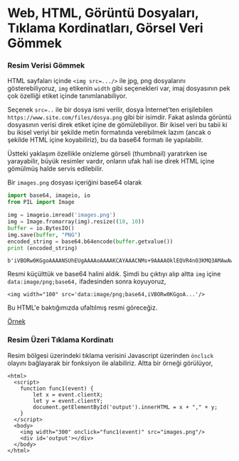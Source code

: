 # Web, HTML, Görüntü Dosyaları, Tıklama Kordinatları, Görsel Veri Gömmek

### Resim Verisi Gömmek

HTML sayfaları içinde `<img src=.../>` ile jpg, png dosyalarını
gösterebiliyoruz, `img` etikenin `width` gibi seçenekleri var, imaj
dosyasının pek çok özelliği etiket içinde tanımlanabiliyor.

Seçenek `src=..` ile bir dosya ismi verilir, dosya İnternet'ten
erişilebilen `https://www.site.com/files/dosya.png` gibi bir
isimdir. Fakat aslında görüntü dosyasının verisi direk etiket içine de
gömülebiliyor. Bir ikisel veri bu tabii ki bu ikisel veriyi bir
şekilde metin formatında verebilmek lazım (ancak o şekilde HTML içine
koyabiliriz), bu da base64 formatı ile yapılabilir.

Üstteki yaklaşım özellikle onizleme görseli (thumbnail) yaratırken ise
yarayabilir, büyük resimler vardır, onların ufak hali ise direk HTML
içine gömülmüş halde servis edilebilir.

Bir `images.png` dosyası  içeriğini base64 olarak 

```python
import base64, imageio, io
from PIL import Image

img = imageio.imread('images.png')
img = Image.fromarray(img).resize((10, 10))
buffer = io.BytesIO()
img.save(buffer, "PNG")
encoded_string = base64.b64encode(buffer.getvalue())
print (encoded_string)
```

```text
b'iVBORw0KGgoAAAANSUhEUgAAAAoAAAAKCAYAAACNMs+9AAAAOklEQVR4nO3KMQ3AMAwAwVcpVDKahJuDrVLIZAgDfyl0yNibjyq1mqNSfIx1u2Ir3WQIU8CLj/54Jr5UQBkFUixHywAAAABJRU5ErkJggg=='
```

Resmi küçülttük ve base64 halini aldık. Şimdi bu çıktıyı alıp altta `img` içine
`data:image/png;base64,` ifadesinden sonra koyuyoruz,

```
<img width="100" src='data:image/png;base64,iVBORw0KGgoA...'/>
```

Bu HTML'e baktığımızda ufaltılmış resmi göreceğiz.

[Örnek](test1.html)

### Resim Üzeri Tıklama Kordinatı

Resim bölgesi üzerindeki tıklama verisini Javascript üzerinden
`önclıck` olayını bağlayarak bir fonksiyon ile alabiliriz. Altta bir örneği
görülüyor,

```
<html> 
  <script>
    function func1(event) {
        let x = event.clientX;
        let y = event.clientY;
        document.getElementById('output').innerHTML = x + "," + y;
    }
  </script>
  <body>
    <img width="300" onclick="func1(event)" src="images.png"/>
    <div id='output'></div>
  </body>
</html>
```



